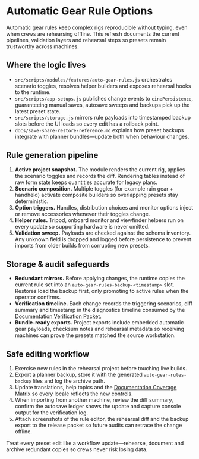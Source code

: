 # Automatic Gear Rule Options

Automatic gear rules keep complex rigs reproducible without typing, even when
crews are rehearsing offline. This refresh documents the current pipelines,
validation layers and rehearsal steps so presets remain trustworthy across
machines.

## Where the logic lives

- `src/scripts/modules/features/auto-gear-rules.js` orchestrates scenario
  toggles, resolves helper builders and exposes rehearsal hooks to the runtime.
- `src/scripts/app-setups.js` publishes change events to `cinePersistence`,
  guaranteeing manual saves, autosave sweeps and backups pick up the latest
  preset state.
- `src/scripts/storage.js` mirrors rule payloads into timestamped backup slots
  before the UI loads so every edit has a rollback point.
- `docs/save-share-restore-reference.md` explains how preset backups integrate
  with planner bundles—update both when behaviour changes.

## Rule generation pipeline

1. **Active project snapshot.** The module renders the current rig, applies the
   scenario toggles and records the diff. Rendering tables instead of raw form
   state keeps quantities accurate for legacy plans.
2. **Scenario composition.** Multiple toggles (for example rain gear + handheld)
   activate composite builders so overlapping presets stay deterministic.
3. **Option triggers.** Handles, distribution choices and monitor options inject
   or remove accessories whenever their toggles change.
4. **Helper rules.** Tripod, onboard monitor and viewfinder helpers run on every
   update so supporting hardware is never omitted.
5. **Validation sweep.** Payloads are checked against the schema inventory. Any
   unknown field is dropped and logged before persistence to prevent imports
   from older builds from corrupting new presets.

## Storage & audit safeguards

- **Redundant mirrors.** Before applying changes, the runtime copies the current
  rule set into an `auto-gear-rules-backup-<timestamp>` slot. Restores load the
  backup first, only promoting to active rules when the operator confirms.
- **Verification timeline.** Each change records the triggering scenarios,
  diff summary and timestamp in the diagnostics timeline consumed by the
  [Documentation Verification Packet](documentation-verification-packet.md).
- **Bundle-ready exports.** Project exports include embedded automatic gear
  payloads, checksum notes and rehearsal metadata so receiving machines can
  prove the presets matched the source workstation.

## Safe editing workflow

1. Exercise new rules in the rehearsal project before touching live builds.
2. Export a planner backup, store it with the generated `auto-gear-rules-backup`
   files and log the archive path.
3. Update translations, help topics and the [Documentation Coverage Matrix](documentation-coverage-matrix.md)
   so every locale reflects the new controls.
4. When importing from another machine, review the diff summary, confirm the
   autosave ledger shows the update and capture console output for the
   verification log.
5. Attach screenshots of the rule editor, the rehearsal diff and the backup
   export to the release packet so future audits can retrace the change offline.

Treat every preset edit like a workflow update—rehearse, document and archive
redundant copies so crews never risk losing data.
